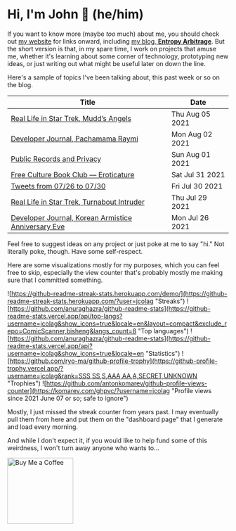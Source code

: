 # Hi, I'm John 👋 (he/him)

If you want to know more (maybe *too* much) about me, you should check out [my website](https://john.colagioia.net/) for links onward, including [my blog, **Entropy Arbitrage**](https://john.colagioia.net/blog).  But the short version is that, in my spare time, I work on projects that amuse me, whether it's learning about some corner of technology, prototyping new ideas, or just writing out what might be useful later on down the line.

Here's a sample of topics I've been talking about, this past week or so on the blog.

|Title|Date|
|-----|-------|
|[Real Life in Star Trek, Mudd’s Angels](https://john.colagioia.net/blog/2021/08/05/angels.html)|Thu Aug 05 2021|
|[Developer Journal, Pachamama Raymi](https://john.colagioia.net/blog/2021/08/02/generic.html)|Mon Aug 02 2021|
|[Public Records and Privacy](https://john.colagioia.net/blog/media/2021/08/01/records.html)|Sun Aug 01 2021|
|[Free Culture Book Club — Eroticature](https://john.colagioia.net/blog/2021/07/31/eroticature.html)|Sat Jul 31 2021|
|[Tweets from 07/26 to 07/30](https://john.colagioia.net/blog/media/2021/07/30/week.html)|Fri Jul 30 2021|
|[Real Life in Star Trek, Turnabout Intruder](https://john.colagioia.net/blog/2021/07/29/turnabout.html)|Thu Jul 29 2021|
|[Developer Journal, Korean Armistice Anniversary Eve](https://john.colagioia.net/blog/2021/07/26/armistice.html)|Mon Jul 26 2021|

Feel free to suggest ideas on any project or just poke at me to say "hi." Not literally poke, though. Have some self-respect.

Here are some visualizations mostly for my purposes, which you can feel free to skip, especially the view counter that's probably mostly me making sure that I committed something.

![https://github-readme-streak-stats.herokuapp.com/demo/](https://github-readme-streak-stats.herokuapp.com/?user=jcolag "Streaks")
![https://github.com/anuraghazra/github-readme-stats](https://github-readme-stats.vercel.app/api/top-langs?username=jcolag&show_icons=true&locale=en&layout=compact&exclude_repo=ComicScanner,bisheng&langs_count=8 "Top languages")
![https://github.com/anuraghazra/github-readme-stats](https://github-readme-stats.vercel.app/api?username=jcolag&show_icons=true&locale=en "Statistics")
![https://github.com/ryo-ma/github-profile-trophy](https://github-profile-trophy.vercel.app/?username=jcolag&rank=SSS,SS,S,AAA,AA,A,SECRET,UNKNOWN "Trophies")
![https://github.com/antonkomarev/github-profile-views-counter](https://komarev.com/ghpvc/?username=jcolag "Profile views since 2021 June 07 or so; safe to ignore")

Mostly, I just missed the streak counter from years past.  I may eventually pull them from here and put them on the "dashboard page" that I generate and load every morning.

And while I don't expect it, if you would like to help fund some of this weirdness, I won't turn away anyone who wants to...

[<img src="https://cdn.buymeacoffee.com/buttons/v2/default-yellow.png" alt="Buy Me a Coffee" width="150px"/>](https://www.buymeacoffee.com/jcolag)
